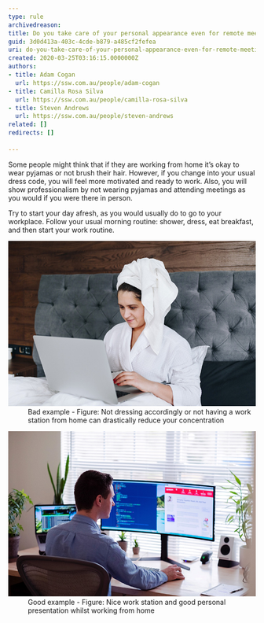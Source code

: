 ```yaml
---
type: rule
archivedreason: 
title: Do you take care of your personal appearance even for remote meetings?
guid: 3d0d413a-403c-4cde-b879-a485cf2fefea
uri: do-you-take-care-of-your-personal-appearance-even-for-remote-meetings
created: 2020-03-25T03:16:15.0000000Z
authors:
- title: Adam Cogan
  url: https://ssw.com.au/people/adam-cogan
- title: Camilla Rosa Silva
  url: https://ssw.com.au/people/camilla-rosa-silva
- title: Steven Andrews
  url: https://ssw.com.au/people/steven-andrews
related: []
redirects: []

---
```


Some people might think that if they are working from home it’s okay to wear pyjamas or not brush their hair. However, if you change into your usual dress code, you will feel more motivated and ready to work.
Also, you will show professionalism by not wearing pyjamas and attending meetings as you would if you were there in person.

<!--endintro-->

Try to start your day afresh, as you would usually do to go to your workplace. Follow your usual morning routine: shower, dress, eat breakfast, and then start your work routine.
<dl class="badImage"><dt>
      <img src="dressing-meeting-bad.jpg" alt="dressing-meeting-bad.jpg">
   </dt><dd>Bad example - Figure: Not dressing accordingly or not having a work station from home can drastically reduce your concentration</dd></dl><dl class="goodImage"><dt>
         <img src="dressing-meeting-good.jpg" alt="dressing-meeting-good.jpg">
      </dt><dd>Good example - Figure: Nice work station and good personal presentation whilst working from home<span style="color:#444444;"></span><span style="color:#444444;"></span></dd></dl>
